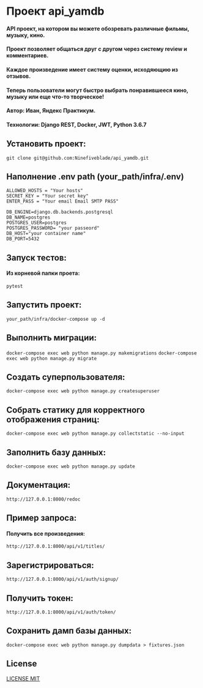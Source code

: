 # Проект api_yamdb

#### API проект, на котором вы можете обозревать различные фильмы, музыку, кино.
#### Проект позволяет общаться друг с другом через систему review и комментариев.
#### Каждое произведение имеет систему оценки, исходяющию из отзывов.
#### Теперь пользователи могут быстро выбрать понравившееся кино, музыку или еще что-то творческое!

#### Автор: Иван, Яндекс Практикум.
#### Технологии: Django REST, Docker, JWT, Python 3.6.7

## Установить проект:

```git clone git@github.com:Ninefiveblade/api_yamdb.git```

## Наполнение .env path (your_path/infra/.env)

```
ALLOWED_HOSTS = "Your hosts"
SECRET_KEY = "Your secret key"
ENTER_PASS = "Your email Email SMTP PASS"

DB_ENGINE=django.db.backends.postgresql
DB_NAME=postgres
POSTGRES_USER=postgres
POSTGRES_PASSWORD= "your passeord"
DB_HOST="your container name"
DB_PORT=5432 
```

## Запуск тестов:

#### Из корневой папки проета:

```pytest```

## Запустить проект:

```your_path/infra/docker-compose up -d```

## Выполнить миграции:

```docker-compose exec web python manage.py makemigrations```
```docker-compose exec web python manage.py migrate```

## Создать суперпользователя:

```docker-compose exec web python manage.py createsuperuser```

## Собрать статику для корректного отображения страниц:

```docker-compose exec web python manage.py collectstatic --no-input```

## Заполнить базу данных:

```docker-compose exec web python manage.py update```

## Документация:

```http://127.0.0.1:8000/redoc```

## Пример запроса:
#### Получить все произведения:

```http://127.0.0.1:8000/api/v1/titles/```

## Зарегистрироваться:

```http://127.0.0.1:8000/api/v1/auth/signup/```

## Получить токен:
```http://127.0.0.1:8000/api/v1/auth/token/```

## Сохранить дамп базы данных:

```docker-compose exec web python manage.py dumpdata > fixtures.json```

## License

[LICENSE MIT](LICENSE.md)
